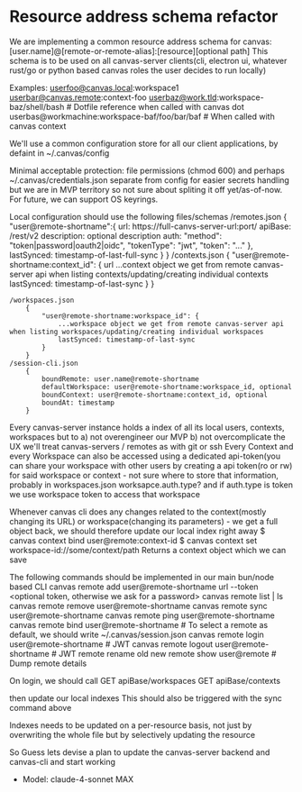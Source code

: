 # Resource address schema refactor

We are implementing a common resource address schema for canvas: [user.name]@[remote-or-remote-alias]:[resource][optional path]
This schema is to be used on all canvas-server clients(cli, electron ui, whatever rust/go or python based canvas roles the user decides to run locally)

Examples:
  userfoo@canvas.local:workspace1
  userbar@canvas.remote:context-foo
  userbaz@work.tld:workspace-baz/shell/bash # Dotfile reference when called with canvas dot
  userbas@workmachine:workspace-baf/foo/bar/baf # When called with canvas context

We'll use a common configuration store for all our client applications, by defaint in
~/.canvas/config

Minimal acceptable protection: file permissions (chmod 600) and perhaps ~/.canvas/credentials.json separate from config for easier secrets handling but we are in MVP territory so not sure about spliting it off yet/as-of-now.
For future, we can support OS keyrings.

Local configuration should use the following files/schemas
    /remotes.json
        {
            "user@remote-shortname":{
                url: https://full-canvs-server-url:port/
                apiBase: /rest/v2
                description: optional description
                auth:
                    "method": "token|password|oauth2|oidc",
                    "tokenType": "jwt",
                    "token": "..."
                },
                lastSynced: timestamp-of-last-full-sync
            }
        }
    /contexts.json
        {
            "user@remote-shortname:context_id": {
                url
                ...context object we get from remote canvas-server api when listing contexts/updating/creating individual contexts
                lastSynced: timestamp-of-last-sync
            }
        }

    /workspaces.json
        {
            "user@remote-shortname:workspace_id": {
                ...workspace object we get from remote canvas-server api when listing workspaces/updating/creating individual workspaces
                lastSynced: timestamp-of-last-sync
            }
        }
    /session-cli.json
        {
            boundRemote: user.name@remote-shortname
            defaultWorkspace: user@remote-shortname:workspace_id, optional
            boundContext: user@remote-shortname:context_id, optional
            boundAt: timestamp
        }

Every canvas-server instance holds a index of all its local users, contexts, workspaces but to
a) not overengineer our MVP
b) not overcomplicate the UX
we'll treat canvas-servers / remotes as with git or ssh
Every Context and every Workspace can also be accessed using a dedicated api-token(you can share your workspace with other users by creating a api token(ro or rw) for said workspace or context - not sure where to store that information, probably in workspaces.json worksapce.auth.type? and if auth.type is token we use workspace token to access that workspace

Whenever canvas cli does any changes related to the context(mostly changing its URL) or workspace(changing its parameters) - we get a full object back, we should therefore update our local index right away
$ canvas context bind user@remote:context-id
$ canvas context set workspace-id://some/context/path
Returns a context object which we can save

The following commands should be implemented in our main bun/node based CLI
canvas remote add user@remote-shortname url --token <optional token, otherwise we ask for a password>
canvas remote list | ls
canvas remote remove user@remote-shortname
canvas remote sync user@remote-shortname
canvas remote ping user@remote-shortname
canvas remote bind user@remote-shortname # To select a remote as default, we should write ~/.canvas/session.json
canvas remote login user@remote-shortname # JWT
canvas remote logout user@remote-shortname # JWT
remote rename old new
remote show user@remote # Dump remote details

On login, we should call
GET apiBase/workspaces
GET apiBase/contexts

then update our local indexes
This should also be triggered with the sync command above

Indexes needs to be updated on a per-resource basis, not just by overwriting the whole file but by selectively updating the resource

So
Guess lets devise a plan to update the canvas-server backend and canvas-cli and start working



- Model: claude-4-sonnet MAX
